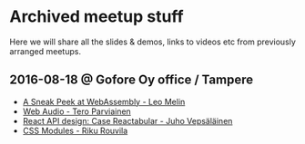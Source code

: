 # Archived meetup stuff

Here we will share all the slides & demos, links to videos etc from previously arranged meetups.

## 2016-08-18 @ Gofore Oy office / Tampere
- [A Sneak Peek at WebAssembly - Leo Melin](https://github.com/webDevAndSausages/archivedMeetupStuff/tree/master/2016-08-18%20%40%20Gofore%20Oy%20office%20-%20Tampere/A%20Sneak%20Peek%20at%20WebAssembly%20-%20Leo%20Melin)
- [Web Audio - Tero Parviainen](https://github.com/webDevAndSausages/archivedMeetupStuff/tree/master/2016-08-18%20%40%20Gofore%20Oy%20office%20-%20Tampere/Web%20Audio%20-%20Tero%20Parviainen)
- [React API design: Case Reactabular - Juho Vepsäläinen](https://github.com/webDevAndSausages/archivedMeetupStuff/tree/master/2016-08-18%20%40%20Gofore%20Oy%20office%20-%20Tampere/React%20API%20design:%20Case%20Reactabular%20-%20Juho%20Veps%C3%A4l%C3%A4inen)
- [CSS Modules - Riku Rouvila](https://github.com/webDevAndSausages/archivedMeetupStuff/tree/master/2016-08-18%20%40%20Gofore%20Oy%20office%20-%20Tampere/CSS%20Modules%20-%20Riku%20Rouvila)
